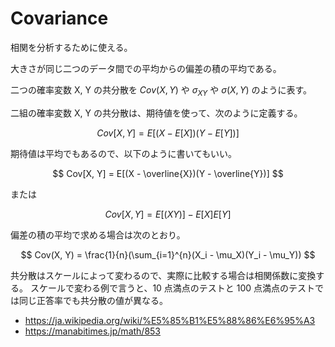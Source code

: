 # Covariance

相関を分析するために使える。

大きさが同じ二つのデータ間での平均からの偏差の積の平均である。

二つの確率変数 X, Y の共分散を $Cov(X, Y)$ や $\sigma_{XY}$ や $\sigma(X, Y)$ のように表す。

二組の確率変数 X, Y の共分散は、期待値を使って、次のように定義する。

$$
Cov[X, Y] = E[(X - E[X])(Y - E[Y])]
$$

期待値は平均でもあるので、以下のように書いてもいい。

$$
Cov[X, Y] = E[(X - \overline{X})(Y - \overline{Y})]
$$

または

$$
Cov[X, Y] = E[(XY)] - E[X]E[Y]
$$

偏差の積の平均で求める場合は次のとおり。

$$
Cov(X, Y) = \frac{1}{n}(\sum_{i=1}^{n}(X_i - \mu_X)(Y_i - \mu_Y))
$$

共分散はスケールによって変わるので、実際に比較する場合は相関係数に変換する。
スケールで変わる例で言うと、10 点満点のテストと 100 点満点のテストでは同じ正答率でも共分散の値が異なる。

- https://ja.wikipedia.org/wiki/%E5%85%B1%E5%88%86%E6%95%A3
- https://manabitimes.jp/math/853
